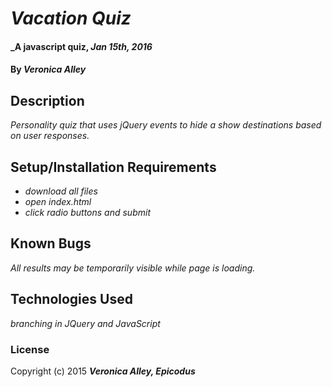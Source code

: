 # _Vacation Quiz_

#### _A javascript quiz, _Jan 15th, 2016_

#### By _**Veronica Alley**_

## Description

_Personality quiz that uses jQuery events to hide a show destinations based on user responses._

## Setup/Installation Requirements

* _download all files_
* _open index.html_
* _click radio buttons and submit_

## Known Bugs

_All results may be temporarily visible while page is loading._

## Technologies Used

_branching in JQuery and JavaScript_

### License

Copyright (c) 2015 **_Veronica Alley, Epicodus_**

